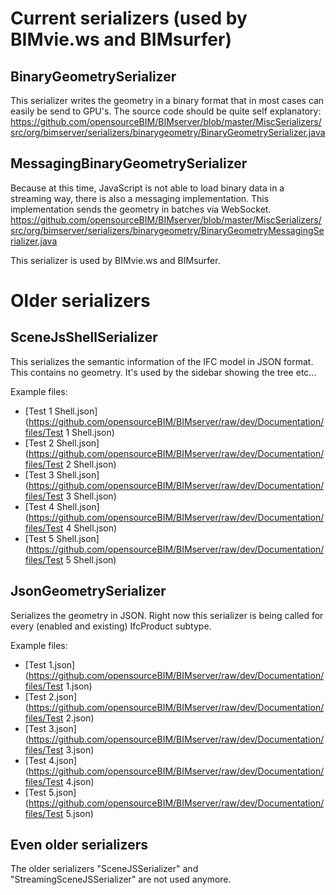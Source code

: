 # Current serializers (used by BIMvie.ws and BIMsurfer)

## BinaryGeometrySerializer

This serializer writes the geometry in a binary format that in most cases can easily be send to GPU's. The source code should be quite self explanatory: https://github.com/opensourceBIM/BIMserver/blob/master/MiscSerializers/src/org/bimserver/serializers/binarygeometry/BinaryGeometrySerializer.java

## MessagingBinaryGeometrySerializer

Because at this time, JavaScript is not able to load binary data in a streaming way, there is also a messaging implementation. This implementation sends the geometry in batches via WebSocket. https://github.com/opensourceBIM/BIMserver/blob/master/MiscSerializers/src/org/bimserver/serializers/binarygeometry/BinaryGeometryMessagingSerializer.java

This serializer is used by BIMvie.ws and BIMsurfer.

# Older serializers

## SceneJsShellSerializer

This serializes the semantic information of the IFC model in JSON format. This contains no geometry. It's used by the sidebar showing the tree etc...

Example files:
* [Test 1 Shell.json](https://github.com/opensourceBIM/BIMserver/raw/dev/Documentation/files/Test 1 Shell.json)
* [Test 2 Shell.json](https://github.com/opensourceBIM/BIMserver/raw/dev/Documentation/files/Test 2 Shell.json)
* [Test 3 Shell.json](https://github.com/opensourceBIM/BIMserver/raw/dev/Documentation/files/Test 3 Shell.json)
* [Test 4 Shell.json](https://github.com/opensourceBIM/BIMserver/raw/dev/Documentation/files/Test 4 Shell.json)
* [Test 5 Shell.json](https://github.com/opensourceBIM/BIMserver/raw/dev/Documentation/files/Test 5 Shell.json)

## JsonGeometrySerializer

Serializes the geometry in JSON. Right now this serializer is being called for every (enabled and existing) IfcProduct subtype.

Example files:
* [Test 1.json](https://github.com/opensourceBIM/BIMserver/raw/dev/Documentation/files/Test 1.json)
* [Test 2.json](https://github.com/opensourceBIM/BIMserver/raw/dev/Documentation/files/Test 2.json)
* [Test 3.json](https://github.com/opensourceBIM/BIMserver/raw/dev/Documentation/files/Test 3.json)
* [Test 4.json](https://github.com/opensourceBIM/BIMserver/raw/dev/Documentation/files/Test 4.json)
* [Test 5.json](https://github.com/opensourceBIM/BIMserver/raw/dev/Documentation/files/Test 5.json)

## Even older serializers

The older serializers "SceneJSSerializer" and "StreamingSceneJSSerializer" are not used anymore.